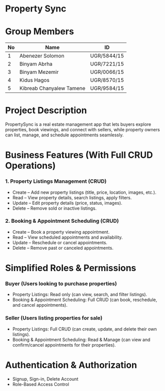 # Property Sync


# Group Members

| No | Name                        | ID         |
|----|-----------------------------|------------|
| 1  | Abenezer Solomon            | UGR/5844/15|
| 2  | Binyam Abrha                | UGR/7221/15|
| 3  | Binyam Mezemir              | UGR/0066/15|
| 4  | Kidus Hagos                 | UGR/8570/15|
| 5  | Kibreab Chanyalew Tamene    | UGR/9584/15|

# Project Description
PropertySync is a real estate management app that lets buyers explore properties, book viewings, and connect with sellers, while property owners can list, manage, and schedule appointments seamlessly.

# Business Features (With Full CRUD Operations)

### 1. Property Listings Management (CRUD)
- Create – Add new property listings (title, price, location, images, etc.).
- Read – View property details, search listings, apply filters.
- Update – Edit property details (price, status, images).
- Delete – Remove sold or inactive listings.

### 2. Booking & Appointment Scheduling (CRUD)
 - Create – Book a property viewing appointment.
 - Read – View scheduled appointments and availability.
 - Update – Reschedule or cancel appointments.
 - Delete – Remove past or canceled appointments.

 # Simplified Roles & Permissions

 ### Buyer (Users looking to purchase properties)
 - Property Listings: Read only (can view, search, and filter listings).
 - Booking & Appointment Scheduling: Full CRUD (can book, reschedule, and cancel appointments).

 ### Seller (Users listing properties for sale)
 - Property Listings: Full CRUD (can create, update, and delete their own listings).
 - Booking & Appointment Scheduling: Read & Manage (can view and confirm/cancel appointments for their properties).


# Authentication & Authorization
- Signup, Sign-in, Delete Account
- Role-Based Access Control
